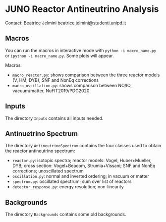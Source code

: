 # JUNO Reactor Antineutrino Analysis

Contact: Beatrice Jelmini
beatrice.jelmini@studenti.unipd.it

## Macros

You can run the macros in interactive mode with `python -i macro_name.py` or `ipython -i macro_name.py`.
Some plots will appear.

Macros:
* `macro_reactor.py`: shows comparison between the three reactor models (V, HM, DYB); SNF and NonEq corrections
* `macro_oscillation.py`: shows comparison between NO/IO, vacuum/matter, NuFIT2019/PDG2020

## Inputs

The directory `Inputs` contains all inputs needed.

## Antinuetrino Spectrum

The directory `AntineutrinoSpectrum` contains the four classes used to obtain the reactor antineutrino spectrum:
* `reactor.py`: isotopic spectra; reactor models: Vogel, Huber+Mueller, DYB; cross section: Vogel+Beacom, Strumia+Vissani;
SNF and NonEq corrections; unoscillated spectrum
* `oscillation.py`: normal and inverted ordering; in vacuum or matter
* `spectrum.py`: oscillated spectrum; sum over list of reactors
* `detector_response.py`: energy resolution; non-linearity

## Backgrounds

The directory `Backgrounds` contains some old backgrounds.